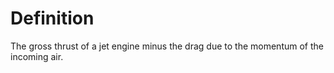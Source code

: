 # Definition

The gross thrust of a jet engine minus the drag due to the momentum of
the incoming air.
